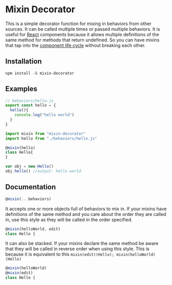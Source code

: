 # Mixin Decorator
This is a simple decorator function for mixing in behaviors from other sources.
It can be called multiple times or passed multiple behaviors. It is useful for
[React][1] components because it allows multiple definitions of the same method
for methods that return undefined. So you can have mixins that tap into the
[component life cycle][2] without breaking each other.


## Installation
```
npm install -S mixin-decorator
```

## Examples
```js
// behaviors/hello.js
export const hello = {
  hello(){
    console.log("hello world")
  }
}
```

```js
import mixin from "mixin-decorator"
import hello from "./behaviors/hello.js"

@mixin(hello)
class Hello{
}

var obj = new Hello()
obj.hello() //output: hello world
```

## Documentation
```js
@mixin(...behaviors)
```

It accepts one or more objects full of behaviors to mix in. If your mixins have
definitions of the same method and you care about the order they are called in,
use this style as they will be called in the order specified.
```js
@mixin(helloWorld, edit)
class Hello {
```

It can also be stacked. If your mixins declare the same method be aware that
they will be called in reverse order when using this style. This is because it
is equivalent to this `mixin(edit)(Hello); mixin(helloWorld)(Hello)`
```js
@mixin(helloWorld)
@mixin(edit)
class Hello {
```

  [1]: http://facebook.github.io/react/
  [2]: http://facebook.github.io/react/docs/component-specs.html#lifecycle-methods
